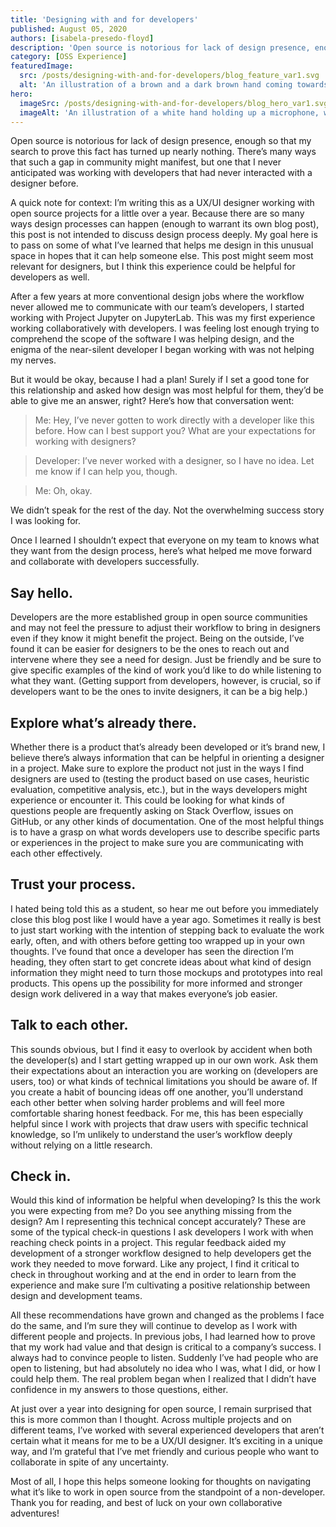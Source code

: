 ```yaml
---
title: 'Designing with and for developers'
published: August 05, 2020
authors: [isabela-presedo-floyd]
description: 'Open source is notorious for lack of design presence, enough so that my search to prove this fact has turned up nearly nothing. Once I learned I shouldn’t expect that everyone on my team knows what they want from the design process, here’s what helped me move forward and collaborate with developers successfully.'
category: [OSS Experience]
featuredImage:
  src: /posts/designing-with-and-for-developers/blog_feature_var1.svg
  alt: 'An illustration of a brown and a dark brown hand coming towards each other to pass a business card with the logo of Quansight Labs.'
hero:
  imageSrc: /posts/designing-with-and-for-developers/blog_hero_var1.svg
  imageAlt: 'An illustration of a white hand holding up a microphone, with some graphical elements highlighting the top of the microphone.'
---
```


Open source is notorious for lack of design presence, enough so that my search
to prove this fact has turned up nearly nothing. There’s many ways that such a
gap in community might manifest, but one that I never anticipated was working
with developers that had never interacted with a designer before.

A quick note for context: I’m writing this as a UX/UI designer working with
open source projects for a little over a year. Because there are so many ways
design processes can happen (enough to warrant its own blog post), this post is
not intended to discuss design process deeply. My goal here is to pass on some
of what I’ve learned that helps me design in this unusual space in hopes that
it can help someone else. This post might seem most relevant for designers, but
I think this experience could be helpful for developers as well.

After a few years at more conventional design jobs where the workflow never
allowed me to communicate with our team’s developers, I started working with
Project Jupyter on JupyterLab. This was my first experience working
collaboratively with developers. I was feeling lost enough trying to comprehend
the scope of the software I was helping design, and the enigma of the
near-silent developer I began working with was not helping my nerves.

But it would be okay, because I had a plan! Surely if I set a good tone for
this relationship and asked how design was most helpful for them, they’d be
able to give me an answer, right? Here’s how that conversation went:

> Me: Hey, I’ve never gotten to work directly with a developer like this
> before. How can I best support you? What are your expectations for working
> with designers?

> Developer: I’ve never worked with a designer, so I have no idea. Let me know
> if I can help you, though.

> Me: Oh, okay.

We didn’t speak for the rest of the day. Not the overwhelming success story I
was looking for.

Once I learned I shouldn’t expect that everyone on my team to knows what they
want from the design process, here’s what helped me move forward and
collaborate with developers successfully.

## Say hello.

Developers are the more established group in open source communities and may
not feel the pressure to adjust their workflow to bring in designers even if
they know it might benefit the project. Being on the outside, I’ve found it can
be easier for designers to be the ones to reach out and intervene where they
see a need for design. Just be friendly and be sure to give specific examples
of the kind of work you’d like to do while listening to what they want.
(Getting support from developers, however, is crucial, so if developers want to
be the ones to invite designers, it can be a big help.)

## Explore what’s already there.

Whether there is a product that’s already been developed or it’s brand new, I
believe there’s always information that can be helpful in orienting a designer
in a project. Make sure to explore the product not just in the ways I find
designers are used to (testing the product based on use cases, heuristic
evaluation, competitive analysis, etc.), but in the ways developers might
experience or encounter it. This could be looking for what kinds of questions
people are frequently asking on Stack Overflow, issues on GitHub, or any other
kinds of documentation. One of the most helpful things is to have a grasp on
what words developers use to describe specific parts or experiences in the
project to make sure you are communicating with each other effectively.

## Trust your process.

I hated being told this as a student, so hear me out before you immediately
close this blog post like I would have a year ago. Sometimes it really is best
to just start working with the intention of stepping back to evaluate the work
early, often, and with others before getting too wrapped up in your own
thoughts. I’ve found that once a developer has seen the direction I’m heading,
they often start to get concrete ideas about what kind of design information
they might need to turn those mockups and prototypes into real products. This
opens up the possibility for more informed and stronger design work delivered
in a way that makes everyone’s job easier.

## Talk to each other.

This sounds obvious, but I find it easy to overlook by accident when both the
developer(s) and I start getting wrapped up in our own work. Ask them their
expectations about an interaction you are working on (developers are users,
too) or what kinds of technical limitations you should be aware of. If you
create a habit of bouncing ideas off one another, you’ll understand each other
better when solving harder problems and will feel more comfortable sharing
honest feedback. For me, this has been especially helpful since I work with
projects that draw users with specific technical knowledge, so I’m unlikely to
understand the user’s workflow deeply without relying on a little research.

## Check in.

Would this kind of information be helpful when developing? Is this the work you
were expecting from me? Do you see anything missing from the design? Am I
representing this technical concept accurately? These are some of the typical
check-in questions I ask developers I work with when reaching check points in a
project. This regular feedback aided my development of a stronger workflow
designed to help developers get the work they needed to move forward. Like any
project, I find it critical to check in throughout working and at the end in
order to learn from the experience and make sure I’m cultivating a positive
relationship between design and development teams.

All these recommendations have grown and changed as the problems I face do the
same, and I’m sure they will continue to develop as I work with different
people and projects. In previous jobs, I had learned how to prove that my work
had value and that design is critical to a company’s success. I always had to
convince people to listen. Suddenly I’ve had people who are open to listening,
but had absolutely no idea who I was, what I did, or how I could help them. The
real problem began when I realized that I didn’t have confidence in my answers
to those questions, either.

At just over a year into designing for open source, I remain surprised that
this is more common than I thought. Across multiple projects and on different
teams, I’ve worked with several experienced developers that aren’t certain what
it means for me to be a UX/UI designer. It’s exciting in a unique way, and I’m
grateful that I’ve met friendly and curious people who want to collaborate in
spite of any uncertainty.

Most of all, I hope this helps someone looking for thoughts on navigating what
it’s like to work in open source from the standpoint of a non-developer. Thank
you for reading, and best of luck on your own collaborative adventures!
